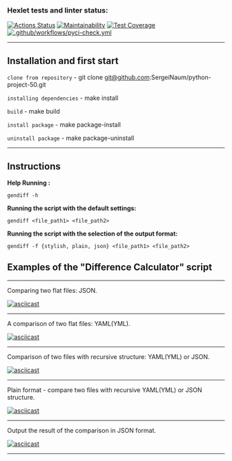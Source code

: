 ### Hexlet tests and linter status:
[![Actions Status](https://github.com/SergeiNaum/python-project-50/workflows/hexlet-check/badge.svg)](https://github.com/SergeiNaum/python-project-50/actions)
[![Maintainability](https://api.codeclimate.com/v1/badges/23a0e81a5da278e1a0b9/maintainability)](https://codeclimate.com/github/SergeiNaum/python-project-50/maintainability)
[![Test Coverage](https://api.codeclimate.com/v1/badges/23a0e81a5da278e1a0b9/test_coverage)](https://codeclimate.com/github/SergeiNaum/python-project-50/test_coverage)
[![.github/workflows/pyci-check.yml](https://github.com/SergeiNaum/python-project-50/actions/workflows/pyci-check.yml/badge.svg)](https://github.com/SergeiNaum/python-project-50/actions/workflows/pyci-check.yml)

---

## Installation and first start

```clone from repository``` - git clone git@github.com:SergeiNaum/python-project-50.git

```installing dependencies``` - make install

```build``` - make build

```install package``` - make package-install

```uninstall package``` - make package-uninstall

---

## Instructions

**Help Running :**

`gendiff -h`

**Running the script with the default settings:** 

`gendiff <file_path1> <file_path2>`

**Running the script with the selection of the output format:** 

`gendiff -f {stylish, plain, json} <file_path1> <file_path2>`

## Examples of the "Difference Calculator" script

---
Comparing two flat files: JSON.

[![asciicast](https://asciinema.org/a/qF07MWv0h96s1xFZ01DlfL9Fx.svg)](https://asciinema.org/a/qF07MWv0h96s1xFZ01DlfL9Fx)

---

A comparison of two flat files: YAML(YML).

[![asciicast](https://asciinema.org/a/uRMRmq8TCT4PiqOwRRgVrhkUL.svg)](https://asciinema.org/a/uRMRmq8TCT4PiqOwRRgVrhkUL)

---

Comparison of two files with recursive structure: YAML(YML) or JSON.

[![asciicast](https://asciinema.org/a/8SbxTjyUrqwYUfJss1qYtXzYG.svg)](https://asciinema.org/a/8SbxTjyUrqwYUfJss1qYtXzYG)

---

Plain  format - compare two files with recursive YAML(YML) or JSON structure.

[![asciicast](https://asciinema.org/a/9RlsUa63VMNphp8Y2LAfUNH5y.svg)](https://asciinema.org/a/9RlsUa63VMNphp8Y2LAfUNH5y)

---

Output the result of the comparison in JSON format.

[![asciicast](https://asciinema.org/a/xtEJOuUuYO83ZiBD6FUfA5ecL.svg)](https://asciinema.org/a/xtEJOuUuYO83ZiBD6FUfA5ecL)

---